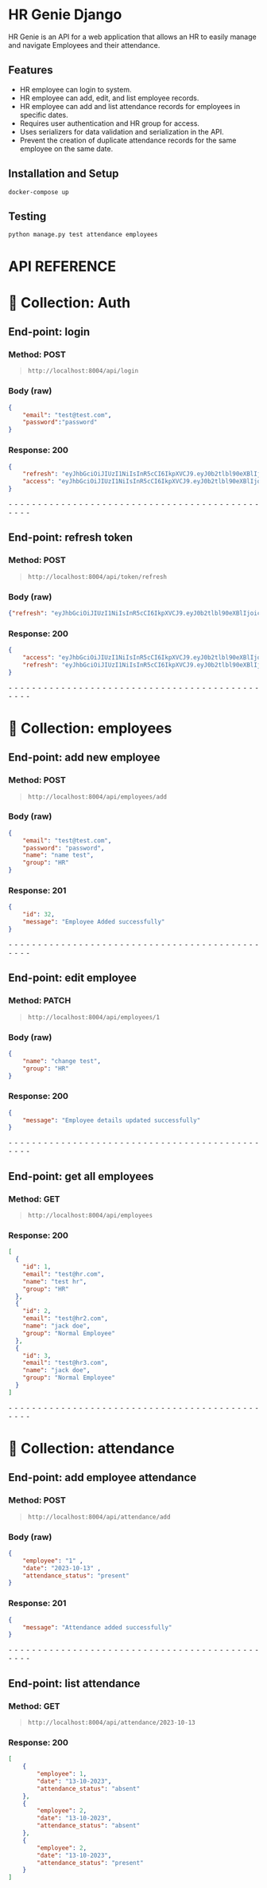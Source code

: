 # HR Genie Django

HR Genie is an API for a web application that allows an HR to easily manage and navigate Employees and their attendance.

## Features
- HR employee can login to system.
- HR employee can add, edit, and list employee records.
- HR employee can add and list attendance records for employees in specific dates.
- Requires user authentication and HR group for access.
- Uses serializers for data validation and serialization in the API.
- Prevent the creation of duplicate attendance records for the same employee on the same date.

## Installation and Setup
```
docker-compose up 
```
## Testing
```
python manage.py test attendance employees
```
# API REFERENCE
# 📁 Collection: Auth 


## End-point: login
### Method: POST
>```
>http://localhost:8004/api/login
>```
### Body (**raw**)

```json
{
    "email": "test@test.com",
    "password":"password"
}
```

### Response: 200
```json
{
    "refresh": "eyJhbGciOiJIUzI1NiIsInR5cCI6IkpXVCJ9.eyJ0b2tlbl90eXBlIjoicmVmcmVzaCIsImV4cCI6MTY5NzMxOTQ5OCwiaWF0IjoxNjk3MjMzMDk4LCJqdGkiOiIwNzE2YmM2N2Y4ZTQ0YTU3ODI4NzZmZmQyYThmMjQzOSIsInVzZXJfaWQiOjMyfQ.HMdjtuOvcBgnImgUKLf6yAfr-eQLckDZDAQofI06AyI",
    "access": "eyJhbGciOiJIUzI1NiIsInR5cCI6IkpXVCJ9.eyJ0b2tlbl90eXBlIjoiYWNjZXNzIiwiZXhwIjoxNjk3NTMzMDk4LCJpYXQiOjE2OTcyMzMwOTgsImp0aSI6IjE3NjU0MWE2YTI5ZDRjYThiYWJkZjhkZjVmYWUyOWQ0IiwidXNlcl9pZCI6MzJ9.uIUK-DUI6HxVBuyNxA6xHyLrakET20xg_fWdzk8jgNE"
}
```


⁃ ⁃ ⁃ ⁃ ⁃ ⁃ ⁃ ⁃ ⁃ ⁃ ⁃ ⁃ ⁃ ⁃ ⁃ ⁃ ⁃ ⁃ ⁃ ⁃ ⁃ ⁃ ⁃ ⁃ ⁃ ⁃ ⁃ ⁃ ⁃ ⁃ ⁃ ⁃ ⁃ ⁃ ⁃ ⁃ ⁃ ⁃ ⁃ ⁃ ⁃ ⁃ ⁃ ⁃ ⁃ ⁃ ⁃

## End-point: refresh token
### Method: POST
>```
>http://localhost:8004/api/token/refresh
>```
### Body (**raw**)

```json
{"refresh": "eyJhbGciOiJIUzI1NiIsInR5cCI6IkpXVCJ9.eyJ0b2tlbl90eXBlIjoicmVmcmVzaCIsImV4cCI6MTY5MzM2NzkzOCwiaWF0IjoxNjkzMjgxNTM4LCJqdGkiOiJjY2QyMzA1ZGMyZjA0ZTZhYmQ5ODQ4NjJjZWQ4ZTY5OCIsInVzZXJfaWQiOjMyfQ.hMhRlvwc6f6UrTD4i899CF3Qfdh3qJt5RueQ2zrKKck"}
```


### Response: 200
```json
{
    "access": "eyJhbGciOiJIUzI1NiIsInR5cCI6IkpXVCJ9.eyJ0b2tlbl90eXBlIjoiYWNjZXNzIiwiZXhwIjoxNjkzNTgxNTczLCJpYXQiOjE2OTMyODE1MzgsImp0aSI6IjE0MjM4NjIzMjcyZTQ3Nzc4MDE0NmVjZjA1MGQ0MzliIiwidXNlcl9pZCI6MzJ9.rDJI7SkhddpUsjdbRrujOHTXJoBeI7vX-mzMirfvWJI",
    "refresh": "eyJhbGciOiJIUzI1NiIsInR5cCI6IkpXVCJ9.eyJ0b2tlbl90eXBlIjoicmVmcmVzaCIsImV4cCI6MTY5MzM2Nzk3MywiaWF0IjoxNjkzMjgxNTczLCJqdGkiOiI4ZmI4OWUxM2VkNWE0ZDZkYmViMTcwOTc2ODhiNzVmYSIsInVzZXJfaWQiOjMyfQ.IscvNcjy53nGskEE0rdt0I0Z_Af12rGoNDk-WpsI7qo"
}
```


⁃ ⁃ ⁃ ⁃ ⁃ ⁃ ⁃ ⁃ ⁃ ⁃ ⁃ ⁃ ⁃ ⁃ ⁃ ⁃ ⁃ ⁃ ⁃ ⁃ ⁃ ⁃ ⁃ ⁃ ⁃ ⁃ ⁃ ⁃ ⁃ ⁃ ⁃ ⁃ ⁃ ⁃ ⁃ ⁃ ⁃ ⁃ ⁃ ⁃ ⁃ ⁃ ⁃ ⁃ ⁃ ⁃ ⁃
# 📁 Collection: employees 


## End-point: add new employee
### Method: POST
>```
>http://localhost:8004/api/employees/add
>```
### Body (**raw**)

```json
{
    "email": "test@test.com",
    "password": "password",
    "name": "name test",
    "group": "HR"
}
```

### Response: 201
```json
{
    "id": 32,
    "message": "Employee Added successfully"
}
```


⁃ ⁃ ⁃ ⁃ ⁃ ⁃ ⁃ ⁃ ⁃ ⁃ ⁃ ⁃ ⁃ ⁃ ⁃ ⁃ ⁃ ⁃ ⁃ ⁃ ⁃ ⁃ ⁃ ⁃ ⁃ ⁃ ⁃ ⁃ ⁃ ⁃ ⁃ ⁃ ⁃ ⁃ ⁃ ⁃ ⁃ ⁃ ⁃ ⁃ ⁃ ⁃ ⁃ ⁃ ⁃ ⁃ ⁃

## End-point: edit employee
### Method: PATCH
>```
>http://localhost:8004/api/employees/1
>```
### Body (**raw**)

```json
{
    "name": "change test",
    "group": "HR"
}
```

### Response: 200
```json
{
    "message": "Employee details updated successfully"
}
```


⁃ ⁃ ⁃ ⁃ ⁃ ⁃ ⁃ ⁃ ⁃ ⁃ ⁃ ⁃ ⁃ ⁃ ⁃ ⁃ ⁃ ⁃ ⁃ ⁃ ⁃ ⁃ ⁃ ⁃ ⁃ ⁃ ⁃ ⁃ ⁃ ⁃ ⁃ ⁃ ⁃ ⁃ ⁃ ⁃ ⁃ ⁃ ⁃ ⁃ ⁃ ⁃ ⁃ ⁃ ⁃ ⁃ ⁃

## End-point: get all employees
### Method: GET
>```
>http://localhost:8004/api/employees
>```
### Response: 200
```json
[
  {
    "id": 1,
    "email": "test@hr.com",
    "name": "test hr",
    "group": "HR"
  },
  {
    "id": 2,
    "email": "test@hr2.com",
    "name": "jack doe",
    "group": "Normal Employee"
  },
  {
    "id": 3,
    "email": "test@hr3.com",
    "name": "jack doe",
    "group": "Normal Employee"
  }
]
```


⁃ ⁃ ⁃ ⁃ ⁃ ⁃ ⁃ ⁃ ⁃ ⁃ ⁃ ⁃ ⁃ ⁃ ⁃ ⁃ ⁃ ⁃ ⁃ ⁃ ⁃ ⁃ ⁃ ⁃ ⁃ ⁃ ⁃ ⁃ ⁃ ⁃ ⁃ ⁃ ⁃ ⁃ ⁃ ⁃ ⁃ ⁃ ⁃ ⁃ ⁃ ⁃ ⁃ ⁃ ⁃ ⁃ ⁃
# 📁 Collection: attendance 


## End-point: add employee attendance
### Method: POST
>```
>http://localhost:8004/api/attendance/add
>```
### Body (**raw**)

```json
{
    "employee": "1" ,
    "date": "2023-10-13" ,
    "attendance_status": "present"
}
```

### Response: 201
```json
{
    "message": "Attendance added successfully"
}
```


⁃ ⁃ ⁃ ⁃ ⁃ ⁃ ⁃ ⁃ ⁃ ⁃ ⁃ ⁃ ⁃ ⁃ ⁃ ⁃ ⁃ ⁃ ⁃ ⁃ ⁃ ⁃ ⁃ ⁃ ⁃ ⁃ ⁃ ⁃ ⁃ ⁃ ⁃ ⁃ ⁃ ⁃ ⁃ ⁃ ⁃ ⁃ ⁃ ⁃ ⁃ ⁃ ⁃ ⁃ ⁃ ⁃ ⁃

## End-point: list attendance
### Method: GET
>```
>http://localhost:8004/api/attendance/2023-10-13
>```
### Response: 200
```json
[
    {
        "employee": 1,
        "date": "13-10-2023",
        "attendance_status": "absent"
    },
    {
        "employee": 2,
        "date": "13-10-2023",
        "attendance_status": "absent"
    },
    {
        "employee": 2,
        "date": "13-10-2023",
        "attendance_status": "present"
    }
]
```


